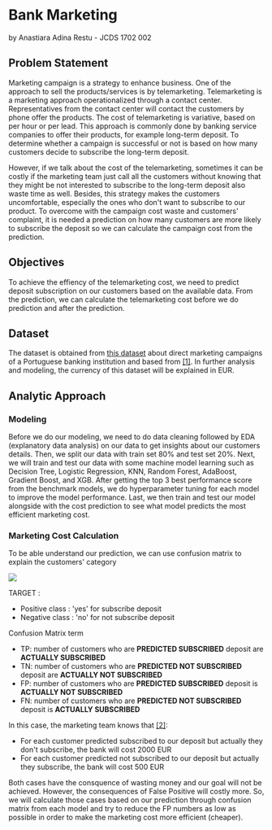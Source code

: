 # Bank Marketing
by Anastiara Adina Restu - JCDS 1702 002

## Problem Statement

Marketing campaign is a strategy to enhance business. One of the approach to sell the products/services is by telemarketing. 
Telemarketing is a marketing approach operationalized through a contact center. 
Representatives from the contact center will contact the customers by phone offer the products. The cost of telemarketing is variative, based on per hour or per lead. 
This approach is commonly done by banking service companies to offer their products, for example long-term deposit. 
To determine whether a campaign is successful or not is based on how many customers decide to subscribe the long-term deposit. 

However, if we talk about the cost of the telemarketing, sometimes it can be costly if the marketing 
team just call all the customers without knowing that they might be not interested to subscribe to the 
long-term deposit also waste time as well. Besides, this strategy makes the customers uncomfortable, especially the ones who don't 
want to subscribe to our product. To overcome with the campaign cost waste and customers' complaint, it is needed a prediction on how many
customers are more likely to subscribe the deposit so we can calculate the campaign cost from the prediction.

## Objectives
To achieve the effiency of the telemarketing cost, we need to predict deposit subscription on our customers based on the available data. 
From the prediction, we can calculate the telemarketing cost before we do prediction and after the prediction.

## Dataset
The dataset is obtained from [this dataset](https://drive.google.com/file/d/1PQTTWgITANg5Av-1Ot28KCIHVyFaCmUK/view) about direct marketing campaigns of a Portuguese banking institution and based from [[1]](https://www.kaggle.com/datasets/janiobachmann/bank-marketing-dataset). In further analysis and modeling, the currency of this dataset will be explained in EUR.

## Analytic Approach
### Modeling
Before we do our modeling, we need to do data cleaning followed by EDA (explanatory data analysis) on our data to get insights about our customers details. Then, we split our data with train set 80% and test set 20%. Next, we will train and test our data with some machine model learning such as Decision Tree, Logistic Regression, KNN, Random Forest, AdaBoost, Gradient Boost, and XGB. After getting the top 3 best performance score from the benchmark models, we do hyperparameter tuning for each model to improve the model performance. Last, we then train and test our model alongside with the cost prediction to see what model predicts the most efficient marketing cost.

### Marketing Cost Calculation
To be able understand our prediction, we can use confusion matrix to explain the customers' category

![](2022-08-08-20-25-29.png)

TARGET :
- Positive class : 'yes' for subscribe deposit
- Negative class : 'no' for not subscribe deposit

Confusion Matrix term
- TP: number of customers who are **PREDICTED SUBSCRIBED** deposit are **ACTUALLY SUBSCRIBED**
- TN: number of customers who are **PREDICTED NOT SUBSCRIBED** deposit are **ACTUALLY NOT SUBSCRIBED**
- FP: number of customers who are **PREDICTED SUBSCRIBED** deposit is **ACTUALLY NOT SUBSCRIBED**
- FN: number of customers who are **PREDICTED NOT SUBSCRIBED** deposit is **ACTUALLY SUBSCRIBED**


In this case, the marketing team knows that [[2]](https://github.com/goncaloggomes/cost-prediction/blob/master/ML_fullproject_bankmktcampaign.ipynb):
- For each customer predicted subscribed to our deposit but actually they don't subscribe, the bank will cost 2000 EUR
- For each customer predicted not subscribed to our deposit but actually they subscribe, the bank will cost 500 EUR

Both cases have the consquence of wasting money and our goal will not be achieved. However, the consequences of False Positive will costly more. So, we will calculate those cases based on our prediction through confusion matrix from each model and try to reduce the FP numbers as low as possible in order to make the marketing cost more efficient (cheaper).
